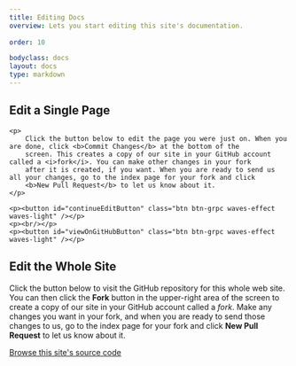 ```yaml
---
title: Editing Docs
overview: Lets you start editing this site's documentation.
              
order: 10

bodyclass: docs
layout: docs
type: markdown
---
```


<script type="text/javascript">
var forwarding=window.location.hash.replace("#","");
$( document ).ready(function() {
    if(forwarding) {
        $("#continueEdit").show();
        $("#continueEditButton").text("Edit " + forwarding);
        $("#continueEditButton").attr("href", "https://github.com/istio/istio.github.io/edit/master/" + forwarding)
        $("#viewOnGitHubButton").text("View " + forwarding + " on GitHub");
        $("#viewOnGitHubButton").attr("href", "https://github.com/istio/istio.github.io/tree/master/" + forwarding)
    } else {
        $("#continueEdit").hide();
    }
});
</script>

<div id="continueEdit">
    <h2>Edit a Single Page</h2>

    <p>
        Click the button below to edit the page you were just on. When you are done, click <b>Commit Changes</b> at the bottom of the
        screen. This creates a copy of our site in your GitHub account called a <i>fork</i>. You can make other changes in your fork
        after it is created, if you want. When you are ready to send us all your changes, go to the index page for your fork and click
        <b>New Pull Request</b> to let us know about it.
    </p>

    <p><button id="continueEditButton" class="btn btn-grpc waves-effect waves-light" /></p>
    <p><br/></p>
    <p><button id="viewOnGitHubButton" class="btn btn-grpc waves-effect waves-light" /></p>
</div>

<h2>Edit the Whole Site</h2>
<p>
    Click the button below to visit the GitHub repository for this whole web site. You can then click the
    <b>Fork</b> button in the upper-right area of the screen to 
    create a copy of our site in your GitHub account called a <i>fork</i>. Make any changes you want in your fork, and when you
    are ready to send those changes to us, go to the index page for your fork and click <b>New Pull Request</b> to let us know about it.
</p>

<p><a class="btn btn-grpc waves-effect waves-light" href="https://github.com/istio/istio.github.io/">Browse this site's source code</a></p>
